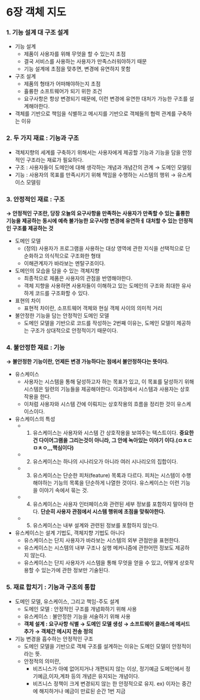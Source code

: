 # 6장 객체 지도

### 1. 기능 설계 대 구조 설계

- 기능 설계
    - 제품이 사용자를 위해 무엇을 할 수 있는지 초점
    - 결국 서비스를 사용하는 사용자가 만족스러워야하기 때문
    - 기능 설계에 초점을 맞추면, 변경에 유연하지 못함
- 구조 설계
    - 제품의 형태가 어떠해야하는지 초점
    - 휼륭한 소프트웨어가 되기 위한 조건
    - 요구사항은 항상 변경되기 때문에, 이런 변경에 유연한 대처가 가능한 구조를 설계해야한다.
- 객체를 기반으로 책임을 식별하고 메시지를 기반으로 객체들의 협력 관계를 구축하는 이유

### 2. 두 가지 재료 : 기능과 구조

- 객체지향의 세계를 구축하기 위해서는 사용자에게 제공할 기능과 기능을 담을 안정적인 구조라는 재료가 필요하다.
- 구조 : 사용자들이 도메인에 대해 생각하는 개념과 개념간의 관계 → 도메인 모델링
- 기능 : 사용자의 목표를 만족시키기 위해 책임을 수행하는 시스템의 행위 → 유스케이스 모델링

### 3. 안정적인 재료 : 구조

**→ 안정적인 구조란, 당장 오늘의 요구사항을 만족하는 사용자가 만족할 수 있는 휼륭한 기능을 제공하는 동시에 예측 불가능한 요구사항 변경에 유연하ㅔ 대처할 수 있는 안정적인 구조를 제공하는 것**

- 도메인 모델
    - (정의) 사용자가 프로그램을 사용하는 대상 영역에 관한 지식을 선택적으로 단순화하고 의식적으로 구조화한 형태
    - 이해관계자가 바라보는 멘탈구조이다.
- 도메인의 모습을 담을 수 있는 객체지향
    - 최종적으로 제품은 사용자의 관점을 반영해야한다.
    - 객체 지향을 사용하면 사용자들이 이해하고 있는 도메인의 구조와 최대한 유사하게 코드를 구조화할 수 있다.
- 표현의 차이
    - 표현적 차이란, 소프트웨어 객체와 현실 객체 사이의 의미적 거리
- 불안정한 기능을 담는 안정적인 도메인 모델
    - 도메인 모델을 기반으로 코드를 작성하는 2번째 이유는, 도메인 모델이 제공하는 구조가 상대적으로 안정적이기 때문이다.

### 4. 불안정한 재료 : 기능

**→ 불안정한 기능이란, 언제든 변경 가능하다는 점에서 불안정하다는 뜻이다.**

- 유스케이스
    - 사용자는 시스템을 통해 달성하고자 하는 목표가 있고, 이 목표를 달성하기 위해 시스템은 일련의 기능들을 제공해야한다. 이과정에서 시스템과 사용자는 상호작용을 한다.
    - 이처럼 사용자와 시스템 간에 이뤄지는 상호작용의 흐름을 정리한 것이 유스케이스이다.
- 유스케이스의 특성
    - 1) 유스케이스는 사용자와 시스템 간 상호작용을 보여주는 텍스트이다.
    **중요한 건 다이어그램을 그리는것이 아니라, 그 안에 녹아있는 이야기 이다.(ㅁㅊㄷㅁㅊㅇ,,,핵심이다)**
    - 2) 유스케이스는 하나의 시나리오가 아니라 여러 시나리오의 집합이다.
    - 3) 유스케이스는 단순한 피처(feature) 목록과 다르다. 피처는 시스템이 수행해야하는 기능의 목록을 단순하게 나열한 것이다. 유스케이스는 이런 기능을 이야기 속에서 묶는 것.
    - 4) 유스케이스는 사용자 인터페이스와 관련된 세부 정보를  포함하지 말아야 한다.
    **단순히 사용자 관점에서 시스템 행위에 초점을 맞춰야한다.**
    - 5) 유스케이스는 내부 설계와 관련된 정보를 포함하지 않는다.
- 유스케이스는 설계 기법도, 객체지향 기법도 아니다
    - 유스케이스는 단지 사용자가 바라보는 시스템의 외부 관점만을 표현한다.
    - 유스케이스는 시스템의 내부 구조나 실행 메커니즘에 관한어떤 정보도 제공하지 않는다.
    - 유스케이스는 단지 사용자가 시스템을 통해 무엇을 얻을 수 있고, 어떻게 상호작용할 수 있는가에 관한 정보만 기술된다.

### 5. 재료 합치기 : 기능과 구조의 통합

- 도메인 모델, 유스케이스, 그리고 책임-주도 설계
    - 도메인 모델 : 안정적인 구조를 개념화하기 위해 사용
    - 유스케이스 : 불안정한 기능을 서술하기 위해 사용
    - **객체 설계 : 요구사항 식별 → 도메인 모델 생성 → 소프트웨어 클래스에 메서드 추가 → 객체간 메시지 전송 정의**
- 기능 변경을 흡수하는 안정적인 구조
    - 도메인 모델을 기반으로 객체 구조를 설계하는 이유는 도메인 모델이 안정적이라는 뜻.
    - 안정적의 의미란,
        - 비즈니스가 아예 없어지거나 개편되지 않는 이상, 정기예금 도메인에서 정기예금,이자,계좌 등의 개념은 유지되는 개념이다.
        - 비즈니스 정책이 크게 변경되지 않는 한 안정적으로 유지. 
        ex) 이자는 중간에 해지하거나 예금이 만료된 순간 1번 지금
